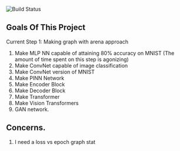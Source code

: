 ![Build Status](https://github.com/RPP1011/neuralnetworkfromscratch/actions/workflows/rust.yml/badge.svg)

## Goals Of This Project

Current Step 1: Making graph with arena approach

1. Make MLP NN capable of attaining 80% accuracy on MNIST (The amount of time spent on this step is agonizing)
2. Make ConvNet capable of image classification
3. Make ConvNet version of MNIST
4. Make PINN Network
5. Make Encoder Block
6. Make Decoder Block
7. Make Transformer
8. Make Vision Transformers
9. GAN network.

## Concerns.
1. I need a loss vs epoch graph stat